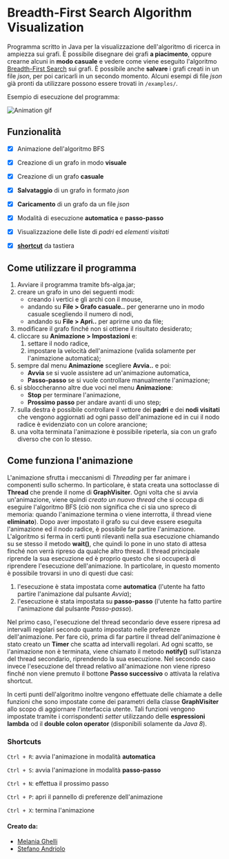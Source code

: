 # Breadth-First Search Algorithm Visualization

Programma scritto in Java per la visualizzazione dell'algoritmo di ricerca in ampiezza sui grafi. È possibile disegnare dei grafi **a piacimento**, oppure crearne alcuni in **modo casuale** e vedere come viene eseguito l'algoritmo [Breadth-First Search](https://it.wikipedia.org/wiki/Ricerca_in_ampiezza) sui grafi. È possibile anche **salvare** i grafi creati in un file *json*, per poi caricarli in un secondo momento. Alcuni esempi di file *json* già pronti da utilizzare possono essere trovati in `/examples/`.

Esempio di esecuzione del programma:

![Animation gif](https://media.giphy.com/media/l4FGnSnmAUO50mbUk/giphy.gif)


## Funzionalità

- [x] Animazione dell'algoritmo BFS
- [x] Creazione di un grafo in modo **visuale**
- [x] Creazione di un grafo **casuale**
- [x] **Salvataggio** di un grafo in formato *json*
- [x] **Caricamento** di un grafo da un file *json*
- [x] Modalità di esecuzione **automatica** e **passo-passo**
- [x] Visualizzazione delle liste di *padri* ed *elementi visitati*
- [x] **[shortcut](https://github.com/steppp/Breadth-First-Search#shortcuts)** da tastiera


## Come utilizzare il programma

1. Avviare il programma tramite bfs-alga.jar;
2. creare un grafo in uno dei seguenti modi:
    * creando i vertici e gli archi con il mouse,
    * andando su **File > Grafo casuale..** per generarne uno in modo casuale scegliendo il numero di nodi,
    * andando su **File > Apri..** per aprirne uno da file;
3. modificare il grafo finché non si ottiene il risultato desiderato;
4. cliccare su **Animazione > Impostazioni** e:
   1. settare il nodo radice,
   2. impostare la velocità dell'animazione (valida solamente per l'animazione automatica);
5. sempre dal menu **Animazione** scegliere **Avvia..** e poi:
    * **Avvia** se si vuole assistere ad un'animazione automatica,
    * **Passo-passo** se si vuole controllare manualmente l'animazione;
6. si sbloccheranno altre due voci nel menu **Animazione**:
    * **Stop** per terminare l'animazione,
    * **Prossimo passo** per andare avanti di uno step;
7. sulla destra è possibile controllare il vettore dei **padri** e dei **nodi visitati** che vengono aggiornati ad ogni passo dell'animazione ed in cui il nodo radice è evidenziato con un colore arancione;
8. una volta terminata l'animazione è possibile ripeterla, sia con un grafo diverso che con lo stesso.


## Come funziona l'animazione

L'animazione sfrutta i meccanismi di *Threading* per far animare i componenti sullo schermo. In particolare, è stata creata una sottoclasse di **Thread** che prende il nome di **GraphVisiter**. Ogni volta che si avvia un'animazione, viene quindi *creato un nuovo thread* che si occupa di eseguire l'algoritmo BFS (ciò non significa che ci sia uno spreco di memoria: quando l'animazione termina o viene interrotta, il thread viene **eliminato**). Dopo aver impostato il grafo su cui deve essere eseguita l'animazione ed il nodo radice, è possibile far partire l'animazione. L'algoritmo si ferma in certi punti rilevanti nella sua esecuzione chiamando su se stesso il metodo **wait()**, che quindi lo pone in uno stato di attesa finché non verrà ripreso da qualche altro thread. Il thread principale riprende la sua esecuzione ed è proprio questo che si occuperà di riprendere l'esecuzione dell'animazione. In particolare, in questo momento è possibile trovarsi in uno di questi due casi:
1. l'esecuzione è stata impostata come **automatica** (l'utente ha fatto partire l'animazione dal pulsante *Avvia*);
2. l'esecuzione è stata impostata su **passo-passo** (l'utente ha fatto partire l'animazione dal pulsante *Passo-passo*).

Nel primo caso, l'esecuzione del thread secondario deve essere ripresa ad intervalli regolari secondo quanto impostato nelle preferenze dell'animazione. Per fare ciò, prima di far partire il thread dell'animazione è stato creato un **Timer** che scatta ad intervalli regolari. Ad ogni scatto, se l'animazione non è terminata, viene chiamato il metodo **notify()** sull'istanza del thread secondario, riprendendo la sua esecuzione. Nel secondo caso invece l'esecuzione del thread relativo all'animazione non viene ripreso finché non viene premuto il bottone **Passo successivo** o attivata la relativa shortcut.

In certi punti dell'algoritmo inoltre vengono effettuate delle chiamate a delle funzioni che sono impostate come dei parametri della classe **GraphVisiter** allo scopo di aggiornare l'interfaccia utente. Tali funzioni vengono impostate tramite i corrispondenti *setter* utilizzando delle **espressioni lambda** od il **double colon operator** (disponibili solamente da *Java 8*).


### Shortcuts

`Ctrl + R`: avvia l'animazione in modalità **automatica**

`Ctrl + S`: avvia l'animazione in modalità **passo-passo**

`Ctrl + N`: effettua il prossimo passo

`Ctrl + P`: apri il pannello di preferenze dell'animazione

`Ctrl + X`: termina l'animazione


#### Creato da:
*  [Melania Ghelli](https://github.com/melastone)
*  [Stefano Andriolo](https://github.com/steppp)
